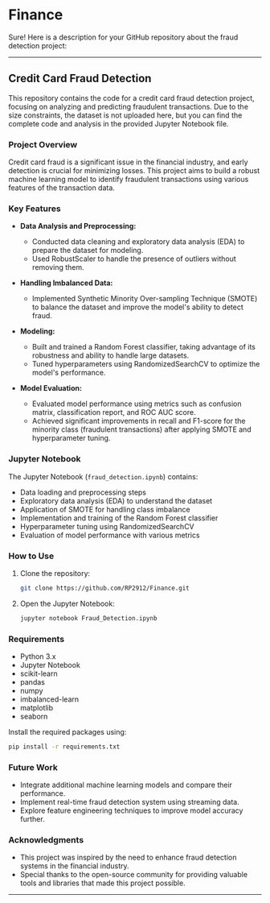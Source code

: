 # Finance

Sure! Here is a description for your GitHub repository about the fraud detection project:

---

## Credit Card Fraud Detection

This repository contains the code for a credit card fraud detection project, focusing on analyzing and predicting fraudulent transactions. Due to the size constraints, the dataset is not uploaded here, but you can find the complete code and analysis in the provided Jupyter Notebook file.

### Project Overview

Credit card fraud is a significant issue in the financial industry, and early detection is crucial for minimizing losses. This project aims to build a robust machine learning model to identify fraudulent transactions using various features of the transaction data.

### Key Features

- **Data Analysis and Preprocessing:**
  - Conducted data cleaning and exploratory data analysis (EDA) to prepare the dataset for modeling.
  - Used RobustScaler to handle the presence of outliers without removing them.

- **Handling Imbalanced Data:**
  - Implemented Synthetic Minority Over-sampling Technique (SMOTE) to balance the dataset and improve the model's ability to detect fraud.

- **Modeling:**
  - Built and trained a Random Forest classifier, taking advantage of its robustness and ability to handle large datasets.
  - Tuned hyperparameters using RandomizedSearchCV to optimize the model's performance.

- **Model Evaluation:**
  - Evaluated model performance using metrics such as confusion matrix, classification report, and ROC AUC score.
  - Achieved significant improvements in recall and F1-score for the minority class (fraudulent transactions) after applying SMOTE and hyperparameter tuning.

### Jupyter Notebook

The Jupyter Notebook (`fraud_detection.ipynb`) contains:
- Data loading and preprocessing steps
- Exploratory data analysis (EDA) to understand the dataset
- Application of SMOTE for handling class imbalance
- Implementation and training of the Random Forest classifier
- Hyperparameter tuning using RandomizedSearchCV
- Evaluation of model performance with various metrics

### How to Use

1. Clone the repository:
   ```bash
   git clone https://github.com/RP2912/Finance.git
   ```
2. Open the Jupyter Notebook:
   ```bash
   jupyter notebook Fraud_Detection.ipynb
   ```

### Requirements

- Python 3.x
- Jupyter Notebook
- scikit-learn
- pandas
- numpy
- imbalanced-learn
- matplotlib
- seaborn

Install the required packages using:
```bash
pip install -r requirements.txt
```

### Future Work

- Integrate additional machine learning models and compare their performance.
- Implement real-time fraud detection system using streaming data.
- Explore feature engineering techniques to improve model accuracy further.

### Acknowledgments

- This project was inspired by the need to enhance fraud detection systems in the financial industry.
- Special thanks to the open-source community for providing valuable tools and libraries that made this project possible.

---
